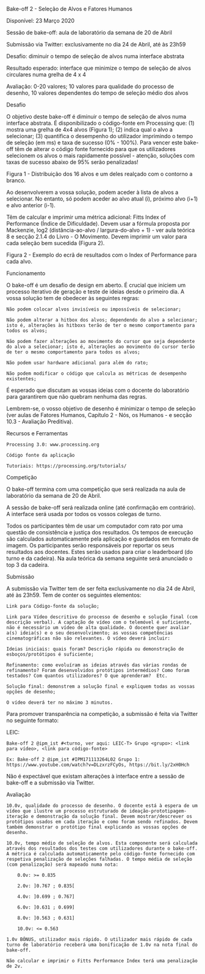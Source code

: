 Bake-off 2 - Seleção de Alvos e Fatores Humanos


Disponível: 23 Março 2020

Sessão de bake-off: aula de laboratório da semana de 20 de Abril

Submissão via Twitter: exclusivamente no dia 24 de Abril, até às 23h59

Desafio: diminuir o tempo de seleção de alvos numa interface abstrata

Resultado esperado: interface que minimize o tempo de seleção de alvos circulares numa grelha de 4 x 4 

Avaliação: 0-20 valores; 10 valores para qualidade do processo de desenho, 10 valores dependentes do tempo de seleção médio dos alvos


Desafio

O objetivo deste bake-off é diminuir o tempo de seleção de alvos numa interface abstrata. É disponibilizado o código-fonte em Processing que: (1) mostra uma grelha de 4x4 alvos (Figura 1); (2) indica qual o alvo a selecionar; (3) quantifica o desempenho do utilizador imprimindo o tempo de seleção (em ms) e taxa de sucesso (0% - 100%). Para vencer este bake-off têm de alterar o código fonte fornecido para que os utilizadores selecionem os alvos o mais rapidamente possível - atenção, soluções com taxas de sucesso abaixo de 95% serão penalizadas!


Figura 1 - Distribuição dos 16 alvos e um deles realçado com o contorno a branco.


Ao desenvolverem a vossa solução, podem aceder à lista de alvos a selecionar. No entanto, só podem aceder ao alvo atual (i), próximo alvo (i+1) e alvo anterior (i-1).

Têm de calcular e imprimir uma métrica adicional: Fitts Index of Performance (Índice de Dificuldade). Devem usar a fórmula proposta por Mackenzie,  log2 (distância-ao-alvo / largura-do-alvo + 1) - ver aula teórica 8 e secção 2.1.4 do Livro - O Movimento. Devem imprimir um valor para cada seleção bem sucedida (Figura 2).


Figura 2 - Exemplo do ecrã de resultados com o Index of Performance para cada alvo.


Funcionamento

O bake-off é um desafio de design em aberto. É crucial que iniciem um processo iterativo de geração e teste de ideias desde o primeiro dia. A vossa solução tem de obedecer às seguintes regras:

    Não podem colocar alvos invisíveis ou impossíveis de selecionar;

    Não podem alterar a hitbox dos alvos; dependendo do alvo a selecionar; isto é, alterações às hitboxs terão de ter o mesmo comportamento para todos os alvos;

    Não podem fazer alterações ao movimento do cursor que seja dependente do alvo a selecionar; isto é, alterações ao movimento do cursor terão de ter o mesmo comportamento para todos os alvos;

    Não podem usar hardware adicional para além do rato;

    Não podem modificar o código que calcula as métricas de desempenho existentes;


É esperado que discutam as vossas ideias com o docente do laboratório para garantirem que não quebram nenhuma das regras.

Lembrem-se, o vosso objetivo de desenho é minimizar o tempo de seleção (ver aulas de Fatores Humanos, Capítulo 2 - Nós, os Humanos - e secção 10.3 - Avaliação Preditiva).


Recursos e Ferramentas

    Processing 3.0: www.processing.org

    Código fonte da aplicação

    Tutoriais: https://processing.org/tutorials/


Competição

O bake-off termina com uma competição que será realizada na aula de laboratório da semana de 20 de Abril.

A sessão de bake-off será realizada online (até confirmação em contrário). A interface será usada por todos os vossos colegas de turno.

Todos os participantes têm de usar um computador com rato  por uma questão de consistência e justiça dos resultados. Os tempos de execução são calculados automaticamente pela aplicação e guardados em formato de imagem. Os participantes serão responsáveis por reportar os seus resultados aos docentes.  Estes serão usados para criar o leaderboard (do turno e da cadeira). Na aula teórica da semana seguinte será anunciado o top 3 da cadeira.


Submissão

A submissão via Twitter tem de ser feita exclusivamente no dia 24 de Abril, até às 23h59. Tem de conter os seguintes elementos:

    Link para Código-fonte da solução;

    Link para Vídeo descritivo do processo de desenho e solução final (com descrição verbal). A captação de vídeo com o telemóvel é suficiente, não é necessário um vídeo de alta qualidade. O docente quer avaliar a(s) ideia(s) e o seu desenvolvimento; as vossas competências cinematográficas não são relevantes. O vídeo deverá incluir:

    Ideias iniciais: quais foram? Descrição rápida ou demonstração de esboços/protótipos é suficiente;

    Refinamento: como evoluíram as ideias através das várias rondas de refinamento? Foram desenvolvidos protótipos intermédios? Como foram testados? Com quantos utilizadores? O que aprenderam?  Etc.

    Solução final: demonstrem a solução final e expliquem todas as vossas opções de desenho;

    O vídeo deverá ter no máximo 3 minutos.


Para promover transparência na competição, a submissão é feita via Twitter no seguinte formato:

LEIC:

    Bake-off 2 @ipm_ist #<turno, ver aqui: LEIC-T> Grupo <grupo>: <link para vídeo>, <link para código-fonte>

    Ex: Bake-off 2 @ipm_ist #IPM171113264L02 Grupo 1: https://www.youtube.com/watch?v=DLzxrzFCyOs, https://bit.ly/2xH0Hch


Não é expectável que existam alterações à interface entre a sessão de bake-off e a submissão via Twitter.


Avaliação

    10.0v, qualidade do processo de desenho. O docente está à espera de um vídeo que ilustre um processo estruturado de ideação-prototipagem-iteração e demonstração da solução final. Devem mostrar/descrever os protótipos usados em cada iteração e como foram sendo refinados. Devem também demonstrar o protótipo final explicando as vossas opções de desenho.

    10.0v, tempo médio de seleção de alvos. Esta componente será calculada através dos resultados dos testes com utilizadores durante o bake-off. A métrica é calculada automaticamente pelo código-fonte fornecido com respetiva penalização de seleções falhadas. O tempo média de seleção (com penalização) será mapeado numa nota: 

        0.0v: >= 0.835

        2.0v: ]0.767 ; 0.835[

        4.0v: ]0.699 ; 0.767]

        6.0v: ]0.631 ; 0.699]

        8.0v: ]0.563 ; 0.631]

        10.0v: <= 0.563

    1.0v BÓNUS, utilizador mais rápido. O utilizador mais rápido de cada turno de laboratório receberá uma bonificação de 1.0v na nota final do bake-off.

    Não calcular e imprimir o Fitts Performance Index terá uma penalização de 2v.